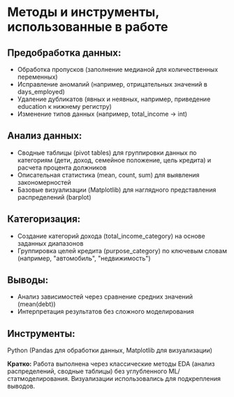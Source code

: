 # Методы и инструменты, использованные в работе

## Предобработка данных:
- Обработка пропусков (заполнение медианой для количественных переменных)
- Исправление аномалий (например, отрицательных значений в days_employed)
- Удаление дубликатов (явных и неявных, например, приведение education к нижнему регистру)
- Изменение типов данных (например, total_income → int)

## Анализ данных:
- Сводные таблицы (pivot tables) для группировки данных по категориям (дети, доход, семейное положение, цель кредита) и расчета процента должников
- Описательная статистика (mean, count, sum) для выявления закономерностей
- Базовые визуализации (Matplotlib) для наглядного представления распределений (barplot)

## Категоризация:
- Создание категорий дохода (total_income_category) на основе заданных диапазонов
- Группировка целей кредита (purpose_category) по ключевым словам (например, "автомобиль", "недвижимость")

## Выводы:
- Анализ зависимостей через сравнение средних значений (mean(debt))
- Интерпретация результатов без сложного моделирования 

## Инструменты:
Python (Pandas для обработки данных, Matplotlib для визуализации)

**Кратко:** Работа выполнена через классические методы EDA (анализ распределений, сводные таблицы) без углубленного ML/статмоделирования. Визуализации использовались для подкрепления выводов.